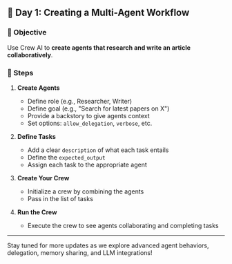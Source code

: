 ## 📅 Day 1: Creating a Multi-Agent Workflow

### 📝 Objective
Use Crew AI to **create agents that research and write an article collaboratively**.

### 🧩 Steps

1. **Create Agents**
   - Define role (e.g., Researcher, Writer)
   - Define goal (e.g., "Search for latest papers on X")
   - Provide a backstory to give agents context
   - Set options: `allow_delegation`, `verbose`, etc.

2. **Define Tasks**
   - Add a clear `description` of what each task entails
   - Define the `expected_output`
   - Assign each task to the appropriate agent

3. **Create Your Crew**
   - Initialize a crew by combining the agents
   - Pass in the list of tasks

4. **Run the Crew**
   - Execute the crew to see agents collaborating and completing tasks

---

Stay tuned for more updates as we explore advanced agent behaviors, delegation, memory sharing, and LLM integrations!

